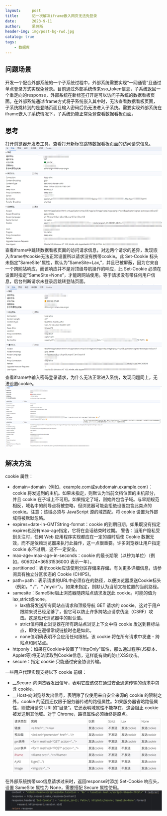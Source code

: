 ```yaml
---
layout:     post
title:      记一次解决iframe嵌入网页无法免登录
date:       2023-9-11
author:     呆贝斯
header-img: img/post-bg-rwd.jpg
catalog: true
tags:
    - 数据库
---
```

## 问题场景

开发一个配合外部系统的一个子系统过程中，外部系统需要实现“一网通管”且通过单点登录方式实现免登录。目前通过外部系统传来sso_token信息，子系统返回一个重定向的response，外部系统在新标签打开是可以访问子系统的数据看板页面。在外部系统通过iframe方式将子系统嵌入其中时，无法查看数据看板页面，子系统跳转到的是登陆页面且输入密码后仍无法进入子系统。需要实现外部系统在iframe嵌入子系统情况下，子系统仍能正常免登查看数据看板页面。

## 思考

打开浏览器开发者工具，查看打开新标签跳转数据看板页面的访问请求信息。
![正常页面请求信息](/img/normal_page_request_info.png)
查看iframe中跳转数据看板页面的访问请求信息，对边两个请求的差异，发现嵌入iframe中cookie无法正常设置所以请求没有携带cookie。此 Set-Cookie 标头未指定"SameSite"属性，默认为”SameSite=Lax,”，并且已被屏蔽，因为它来自一个跨网站响应，而该响应并不是对顶级导航操作的响应，此 Set-Cookie 必须在设置时指定”SameSite=None”，才能跨网站使用。等于请求没有带任何用户信息，后台判断请求未登录后跳转登陆页面。
![iframe中页面请求信息](/img/iframe_page_request_info.png)
查看iframe中输入密码登录请求，为什么无法正常进入系统，发现问题同上，无法设置cookie。
![iframe中登录请求信息](/img/iframe_login_request_info.png)

## 解决方法

cookie 属性：

* domain=domain（例如，example.com或subdomain.example.com）：cookie 将发送到的主机。如果未指定，则默认为当前文档位置的主机部分，并且 cookie 在子域上不可用。如果指定了域，则始终包含子域。与早期规范相反，域名中的前导点将被忽略，但浏览器可能会拒绝设置包含此类点的 cookie。注意：该域必须与 JavaScript 源的域匹配。将 cookie 设置为外部域将被默默忽略。
* expires=date-in-GMTString-format：cookie 的到期日期。如果既没有指定expires也没有max-age指定，它将在会话结束时过期。
警告：当用户隐私受到关注时，任何 Web 应用程序实现都应在一定的超时后使 Cookie 数据无效，而不是依赖浏览器来执行此操作，这一点很重要。许多浏览器让用户指定 cookie 永不过期，这不一定安全。
* max-age=max-age-in-seconds：cookie 的最长期限（以秒为单位）（例如，60*60*24*36531536000 表示一年）。
* partitioned：表示cookie应该使用分区存储来存储。有关更多详细信息，请参阅具有独立分区状态的 Cookie (CHIPS)。
* path=path：表示请求的URL中必须存在的路径，以便浏览器发送Cookie标头（例如，“ /”、“ /mydir”）。如果未指定，则默认为当前文档位置的当前路径。
* samesite：SameSite阻止浏览器随跨站点请求发送此 cookie。可能的值为lax,strict或none。
  * lax值将发送所有同站点请求和顶级导航 GET 请求的 cookie。这对于用户跟踪来说已经足够了，但它可以防止许多跨站点请求伪造（CSRF）攻击。这是现代浏览器中的默认值。
  * strict值将阻止浏览器在所有跨站点浏览上下文中将 cookie 发送到目标站点，即使在遵循常规链接时也是如此。
  * none值明确表明不会应用任何限制。该 cookie 将在所有请求中发送 - 跨站点和同站点。
* httponly：如果在Cookie中设置了"HttpOnly"属性，那么通过程序(JS脚本、Applet等)将无法读取到Cookie信息，这样能有效的防止XSS攻击。
* secure：指定 cookie 只能通过安全协议传输。

一些用户代理实现支持以下 cookie 前缀：

* __Secure-向浏览器发出信号，表明它应该仅在通过安全通道传输的请求中包含 cookie。
* __Host-向浏览器发出信号，表明除了仅使用来自安全来源的 cookie 的限制之外，cookie 的范围还仅限于服务器传递的路径属性。如果服务器省略路径属性，则使用请求 URI 的“目录”。它还表明域属性不能存在，这会阻止 cookie 被发送到其他域。对于 Chrome，路径属性必须始终是原点。
![cookie发送规则](/img/cookie_send_rule.png)

在外部系统携带sso信息请求过来时，返回response时添加 Set-Cookie 响应头，设置 SameSite 属性为 None，需要搭配 Secure 属性使用。
![设置 Set-Cookie 响应头](/img/response_set_cookie.png)
